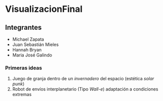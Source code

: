 # VisualizacionFinal

## Integrantes

- Michael Zapata
- Juan Sebastián Mieles
- Hannah Bryan
- Maria José Galindo

### Primeras ideas

1. Juego de granja dentro de un *invernadero* del espacio (estética *solar punk*)
2. Robot de envíos interplanetario (Tipo *Wall-e*) adaptación a condiciones extremas
